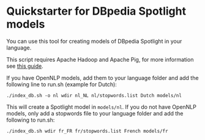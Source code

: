 Quickstarter for DBpedia Spotlight models
===================================================

You can use this tool for creating models of DBpedia Spotlight in your language.

This script requires Apache Hadoop and Apache Pig, for more information see [this guide](https://github.com/dbpedia-spotlight/dbpedia-spotlight/wiki/Internationalization-%28DB-backed-core%29).

If you have OpenNLP models, add them to your language folder and add the following line to run.sh (example for Dutch):

    ./index_db.sh -o nl wdir nl_NL nl/stopwords.list Dutch models/nl

This will create a Spotlight model in `models/nl`. If you do not have OpenNLP models, only add a stopwords file to your 
language folder and add the following to run.sh:


    ./index_db.sh wdir fr_FR fr/stopwords.list French models/fr
